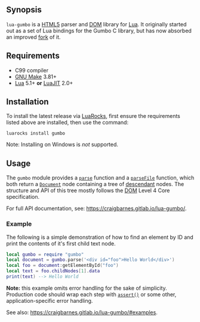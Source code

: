 Synopsis
--------

`lua-gumbo` is a [HTML5] parser and [DOM] library for [Lua]. It
originally started out as a set of Lua bindings for the Gumbo C
library, but has now absorbed an improved [fork] of it.

Requirements
------------

* C99 compiler
* [GNU Make] 3.81+
* [Lua] 5.1+ **or** [LuaJIT] 2.0+

Installation
------------

To install the latest release via [LuaRocks], first ensure the
requirements listed above are installed, then use the command:

    luarocks install gumbo

Note: Installing on Windows is *not* supported.

Usage
-----

The `gumbo` module provides a [`parse`] function and a [`parseFile`]
function, which both return a [`Document`] node containing a tree of
[descendant] nodes. The structure and API of this tree mostly follows
the [DOM] Level 4 Core specification.

For full API documentation, see: <https://craigbarnes.gitlab.io/lua-gumbo/>.

### Example

The following is a simple demonstration of how to find an element by ID
and print the contents of it's first child text node.

```lua
local gumbo = require "gumbo"
local document = gumbo.parse('<div id="foo">Hello World</div>')
local foo = document:getElementById("foo")
local text = foo.childNodes[1].data
print(text) --> Hello World
```

**Note:** this example omits error handling for the sake of simplicity.
Production code should wrap each step with [`assert()`] or some other,
application-specific error handling.

See also: <https://craigbarnes.gitlab.io/lua-gumbo/#examples>.


[Lua]: https://www.lua.org/
[LuaJIT]: http://luajit.org/
[C API]: https://www.lua.org/manual/5.2/manual.html#4
[HTML5]: https://html.spec.whatwg.org/multipage/introduction.html#is-this-html5?
[DOM]: https://dom.spec.whatwg.org/
[descendant]: https://dom.spec.whatwg.org/#concept-tree-descendant
[`parse`]: https://craigbarnes.gitlab.io/lua-gumbo/#parse
[`parseFile`]: https://craigbarnes.gitlab.io/lua-gumbo/#parsefile
[`Document`]: https://craigbarnes.gitlab.io/lua-gumbo/#document
[fork]: https://gitlab.com/craigbarnes/lua-gumbo/tree/master/lib
[GNU Make]: https://www.gnu.org/software/make/
[LuaRocks]: https://luarocks.org/modules/craigb/gumbo
[luacov]: https://keplerproject.github.io/luacov/
[`assert()`]: https://www.lua.org/manual/5.3/manual.html#pdf-assert
